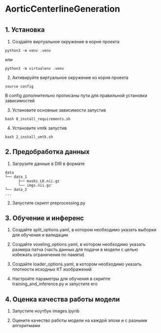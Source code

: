 # AorticCenterlineGeneration

#

## 1. Установка

1. Создайте виртуальное окружение в корне проекта 

```
python3 -m venv .venv
```

или 

```
python3 -m virtualenv .venv
```

2. Активируйте виртуальное окружение из корня проекта

```
source config
```

В config дополнительно прописаны пути для правильной установки зависимостей

3. Установите основные зависимости запустив

```
bash 0_install_requirements.sh
```

4. Установите vmtk запустив

```
bash 2_install_vmtk.sh
```
## 2. Предобработка данных
1. Загрузите данные в DIR в формате

```
data
└── data_1
      ├── masks_LK.nii.gz
      └── imgs.nii.gz'
└── data_2
...
```

2. Запустите скрипт preprocessing.py

## 3. Обучение и инференс

1. Создайте split_options.yaml, в котором необходимо указать выборки для обучения и валидации

2. Создайте voxeling_options.yaml, в котором необходимо указать размера патча (часть данных для подачи в модели с целью избежать ограничения по памяти)

3. Создайте loader_options.yaml, в котором необходимо указать плотности исходных КТ изображений

4. Настройте параметры для обучения в скрипте training_and_inference.py и запустите его

## 4. Оценка качества работы модели

1. Запустите ноутбук images.ipynb

2. Оцените качество работы модели на каждой эпохе и с разными алгоритмами
